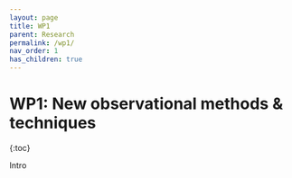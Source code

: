 ```yaml
---
layout: page
title: WP1
parent: Research
permalink: /wp1/
nav_order: 1
has_children: true
---
```


# __WP1:__ New observational methods & techniques
{:toc}

Intro

